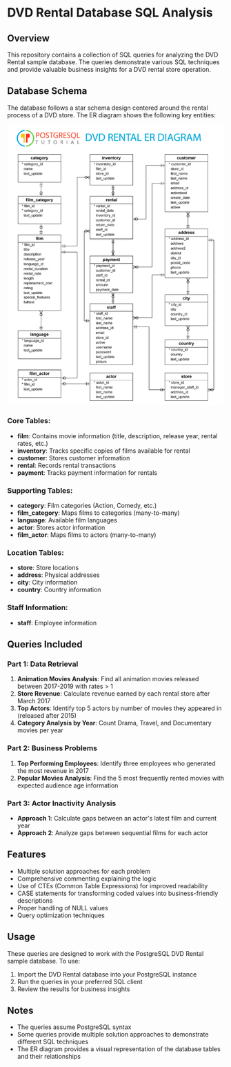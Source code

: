 # DVD Rental Database SQL Analysis

## Overview
This repository contains a collection of SQL queries for analyzing the DVD Rental sample database. The queries demonstrate various SQL techniques and provide valuable business insights for a DVD rental store operation.

## Database Schema
The database follows a star schema design centered around the rental process of a DVD store. The ER diagram shows the following key entities:

![DVD Rental ER Diagram](dvdrental_ERD.png)

### Core Tables:
- **film**: Contains movie information (title, description, release year, rental rates, etc.)
- **inventory**: Tracks specific copies of films available for rental
- **customer**: Stores customer information
- **rental**: Records rental transactions
- **payment**: Tracks payment information for rentals

### Supporting Tables:
- **category**: Film categories (Action, Comedy, etc.)
- **film_category**: Maps films to categories (many-to-many)
- **language**: Available film languages
- **actor**: Stores actor information
- **film_actor**: Maps films to actors (many-to-many)

### Location Tables:
- **store**: Store locations
- **address**: Physical addresses
- **city**: City information
- **country**: Country information

### Staff Information:
- **staff**: Employee information

## Queries Included

### Part 1: Data Retrieval
1. **Animation Movies Analysis**: Find all animation movies released between 2017-2019 with rates > 1
2. **Store Revenue**: Calculate revenue earned by each rental store after March 2017
3. **Top Actors**: Identify top 5 actors by number of movies they appeared in (released after 2015)
4. **Category Analysis by Year**: Count Drama, Travel, and Documentary movies per year

### Part 2: Business Problems
1. **Top Performing Employees**: Identify three employees who generated the most revenue in 2017
2. **Popular Movies Analysis**: Find the 5 most frequently rented movies with expected audience age information

### Part 3: Actor Inactivity Analysis
- **Approach 1**: Calculate gaps between an actor's latest film and current year
- **Approach 2**: Analyze gaps between sequential films for each actor

## Features
- Multiple solution approaches for each problem
- Comprehensive commenting explaining the logic
- Use of CTEs (Common Table Expressions) for improved readability
- CASE statements for transforming coded values into business-friendly descriptions
- Proper handling of NULL values
- Query optimization techniques

## Usage
These queries are designed to work with the PostgreSQL DVD Rental sample database. To use:

1. Import the DVD Rental database into your PostgreSQL instance
2. Run the queries in your preferred SQL client
3. Review the results for business insights

## Notes
- The queries assume PostgreSQL syntax
- Some queries provide multiple solution approaches to demonstrate different SQL techniques
- The ER diagram provides a visual representation of the database tables and their relationships